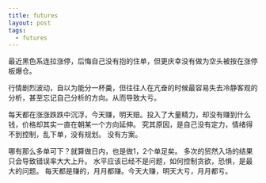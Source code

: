 ```yaml
---
title: futures
layout: post
tags:
  - futures
---
```

 最近黑色系连拉涨停，后悔自己没有抱的住单，但更庆幸没有做为空头被按在涨停板爆仓。
 
 行情剧烈波动，自以为能分一杯羹，但往往人在亢奋的时候最容易失去冷静客观的分析，甚至忘记自己分析的方向。从而导致大亏。
 
 每天都在涨涨跌跌中沉浮，今天赚，明天赔。投入了大量精力，却没有赚到什么钱，价格却其实一直在朝某一个方向延伸。
 究其原因，是自己没有定力，情绪得不到控制，乱下单，没有规划。
 没有方案。
 
 哪有那么多单可下？就算做日内，也是做1，2个单足矣。
 多次的贸然入场的结果只会导致错误率大大上升。
 水平应该已经不是问题，如何控制贪欲，恐惧，是最大的问题。
 每天都是赚的，月月都赚。今天大赚，明天大亏，月月都亏。